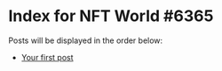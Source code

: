 # Index for NFT World #6365
Posts will be displayed in the order below:

- [Your first post](./001-first.md)

